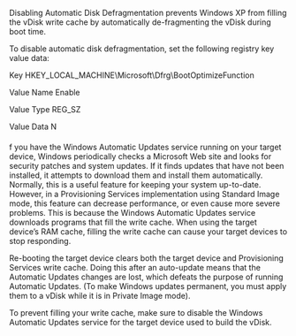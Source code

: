 Disabling Automatic Disk Defragmentation prevents Windows XP from filling the vDisk write cache by automatically de-fragmenting the vDisk during boot time.

To disable automatic disk defragmentation, set the following registry key value data:

Key HKEY_LOCAL_MACHINE\Microsoft\Dfrg\BootOptimizeFunction

Value Name Enable

Value Type REG_SZ

Value Data N



####


f you have the Windows Automatic Updates service running on your target device, Windows periodically checks a Microsoft Web site and looks for security patches and system updates. If it finds updates that have not been installed, it attempts to download them and install them automatically. Normally, this is a useful feature for keeping your system up-to-date. However, in a Provisioning Services implementation using Standard Image mode, this feature can decrease performance, or even cause more severe problems. This is because the Windows Automatic Updates service downloads programs that fill the write cache. When using the target device’s RAM cache, filling the write cache can cause your target devices to stop responding.

Re-booting the target device clears both the target device and Provisioning Services write cache. Doing this after an auto-update means that the Automatic Updates changes are lost, which defeats the purpose of running Automatic Updates. (To make Windows updates permanent, you must apply them to a vDisk while it is in Private Image mode).

To prevent filling your write cache, make sure to disable the Windows Automatic Updates service for the target device used to build the vDisk.

###